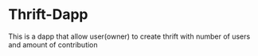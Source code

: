# Thrift-Dapp
This is a dapp that allow user(owner) to create thrift with number of users and amount of contribution
